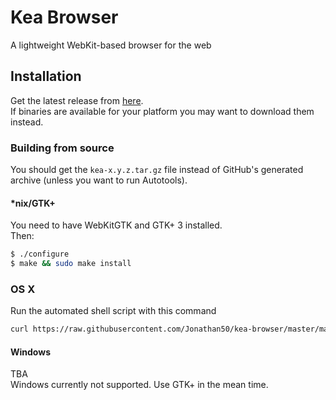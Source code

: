 # Kea Browser
A lightweight WebKit-based browser for the web  

## Installation
Get the latest release from [here](https://github.com/Jonathan50/kea-browser/releases).  
If binaries are available for your platform you may want to download them instead.  
### Building from source
You should get the `kea-x.y.z.tar.gz` file instead of GitHub's generated archive \(unless you want to run Autotools\).  
#### \*nix/GTK+
You need to have WebKitGTK and GTK+ 3 installed.  
Then:
```sh
$ ./configure
$ make && sudo make install
```
### OS X
Run the automated shell script with this command
```sh
curl https://raw.githubusercontent.com/Jonathan50/kea-browser/master/macosxinstaller.sh | sh
```
#### Windows
TBA  
Windows currently not supported. Use GTK+ in the mean time.

